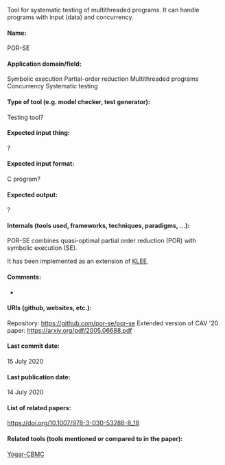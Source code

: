 Tool for systematic testing of multithreaded programs.
It can handle programs with input (data) and concurrency.

#### Name:
POR-SE

#### Application domain/field:
Symbolic execution
Partial-order reduction
Multithreaded programs
Concurrency
Systematic testing

#### Type of tool (e.g. model checker, test generator):
Testing tool?

#### Expected input thing:
?

#### Expected input format:
C program?

#### Expected output:
?

#### Internals (tools used, frameworks, techniques, paradigms, ...):
POR-SE combines quasi-optimal partial order reduction (POR) with symbolic execution (SE). 

It has been implemented as an extension of [KLEE](KLEE.md).

#### Comments:
-

#### URIs (github, websites, etc.):
Repository: https://github.com/por-se/por-se
Extended version of CAV '20 paper: https://arxiv.org/pdf/2005.06688.pdf

#### Last commit date:
15 July 2020

#### Last publication date:
14 July 2020

#### List of related papers:
https://doi.org/10.1007/978-3-030-53288-8_18

#### Related tools (tools mentioned or compared to in the paper):
[Yogar-CBMC](Yogar-CBMC.md)